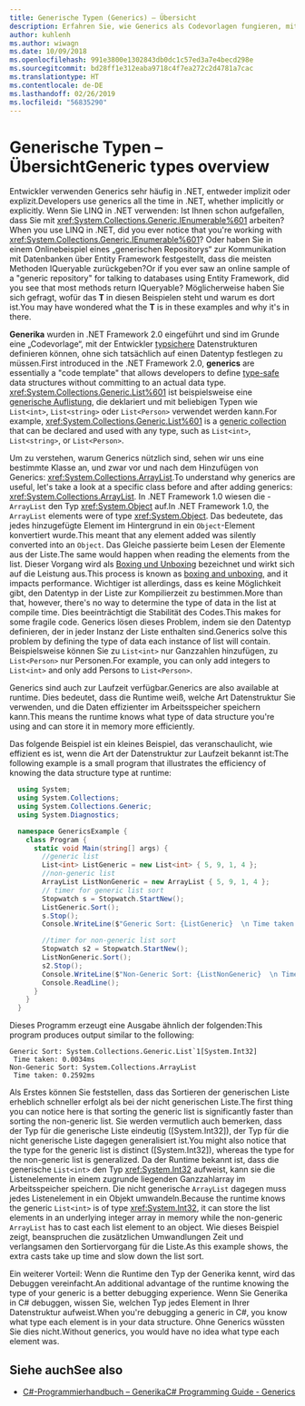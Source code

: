 ```yaml
---
title: Generische Typen (Generics) – Übersicht
description: Erfahren Sie, wie Generics als Codevorlagen fungieren, mit denen Sie typsichere Datenstrukturen definieren können, ohne sich auf einen Datentyp festlegen zu müssen.
author: kuhlenh
ms.author: wiwagn
ms.date: 10/09/2018
ms.openlocfilehash: 991e3800e1302843db0dc1c57ed3a7e4becd298e
ms.sourcegitcommit: bd28ff1e312eaba9718c4f7ea272c2d4781a7cac
ms.translationtype: HT
ms.contentlocale: de-DE
ms.lasthandoff: 02/26/2019
ms.locfileid: "56835290"
---
```

# <a name="generic-types-overview"></a><span data-ttu-id="e9d86-103">Generische Typen – Übersicht</span><span class="sxs-lookup"><span data-stu-id="e9d86-103">Generic types overview</span></span>

<span data-ttu-id="e9d86-104">Entwickler verwenden Generics sehr häufig in .NET, entweder implizit oder explizit.</span><span class="sxs-lookup"><span data-stu-id="e9d86-104">Developers use generics all the time in .NET, whether implicitly or explicitly.</span></span> <span data-ttu-id="e9d86-105">Wenn Sie LINQ in .NET verwenden: Ist Ihnen schon aufgefallen, dass Sie mit <xref:System.Collections.Generic.IEnumerable%601> arbeiten?</span><span class="sxs-lookup"><span data-stu-id="e9d86-105">When you use LINQ in .NET, did you ever notice that you're working with <xref:System.Collections.Generic.IEnumerable%601>?</span></span> <span data-ttu-id="e9d86-106">Oder haben Sie in einem Onlinebeispiel eines „generischen Repositorys“ zur Kommunikation mit Datenbanken über Entity Framework festgestellt, dass die meisten Methoden IQueryable<T> zurückgeben?</span><span class="sxs-lookup"><span data-stu-id="e9d86-106">Or if you ever saw an online sample of a "generic repository" for talking to databases using Entity Framework, did you see that most methods return IQueryable<T>?</span></span> <span data-ttu-id="e9d86-107">Möglicherweise haben Sie sich gefragt, wofür das **T** in diesen Beispielen steht und warum es dort ist.</span><span class="sxs-lookup"><span data-stu-id="e9d86-107">You may have wondered what the **T** is in these examples and why it's in there.</span></span>

<span data-ttu-id="e9d86-108">**Generika** wurden in .NET Framework 2.0 eingeführt und sind im Grunde eine „Codevorlage“, mit der Entwickler [typsichere](https://docs.microsoft.com/previous-versions/dotnet/netframework-4.0/hbzz1a9a(v=vs.100)) Datenstrukturen definieren können, ohne sich tatsächlich auf einen Datentyp festlegen zu müssen.</span><span class="sxs-lookup"><span data-stu-id="e9d86-108">First introduced in the .NET Framework 2.0, **generics** are essentially a "code template" that allows developers to define [type-safe](https://docs.microsoft.com/previous-versions/dotnet/netframework-4.0/hbzz1a9a(v=vs.100)) data structures without committing to an actual data type.</span></span> <span data-ttu-id="e9d86-109"><xref:System.Collections.Generic.List%601> ist beispielsweise eine [generische Auflistung](xref:System.Collections.Generic), die deklariert und mit beliebigen Typen wie `List<int>`, `List<string>` oder `List<Person>` verwendet werden kann.</span><span class="sxs-lookup"><span data-stu-id="e9d86-109">For example, <xref:System.Collections.Generic.List%601> is a [generic collection](xref:System.Collections.Generic) that can be declared and used with any type, such as `List<int>`, `List<string>`, or `List<Person>`.</span></span>

<span data-ttu-id="e9d86-110">Um zu verstehen, warum Generics nützlich sind, sehen wir uns eine bestimmte Klasse an, und zwar vor und nach dem Hinzufügen von Generics: <xref:System.Collections.ArrayList>.</span><span class="sxs-lookup"><span data-stu-id="e9d86-110">To understand why generics are useful, let's take a look at a specific class before and after adding generics: <xref:System.Collections.ArrayList>.</span></span> <span data-ttu-id="e9d86-111">In .NET Framework 1.0 wiesen die -`ArrayList` den Typ <xref:System.Object> auf.</span><span class="sxs-lookup"><span data-stu-id="e9d86-111">In .NET Framework 1.0, the `ArrayList` elements were of type <xref:System.Object>.</span></span> <span data-ttu-id="e9d86-112">Das bedeutete, das jedes hinzugefügte Element im Hintergrund in ein `Object`-Element konvertiert wurde.</span><span class="sxs-lookup"><span data-stu-id="e9d86-112">This meant that any element added was silently converted into an `Object`.</span></span> <span data-ttu-id="e9d86-113">Das Gleiche passierte beim Lesen der Elemente aus der Liste.</span><span class="sxs-lookup"><span data-stu-id="e9d86-113">The same would happen when reading the elements from the list.</span></span> <span data-ttu-id="e9d86-114">Dieser Vorgang wird als [Boxing und Unboxing](../csharp/programming-guide/types/boxing-and-unboxing.md) bezeichnet und wirkt sich auf die Leistung aus.</span><span class="sxs-lookup"><span data-stu-id="e9d86-114">This process is known as [boxing and unboxing](../csharp/programming-guide/types/boxing-and-unboxing.md), and it impacts performance.</span></span> <span data-ttu-id="e9d86-115">Wichtiger ist allerdings, dass es keine Möglichkeit gibt, den Datentyp in der Liste zur Kompilierzeit zu bestimmen.</span><span class="sxs-lookup"><span data-stu-id="e9d86-115">More than that, however, there's no way to determine the type of data in the list at compile time.</span></span> <span data-ttu-id="e9d86-116">Dies beeinträchtigt die Stabilität des Codes.</span><span class="sxs-lookup"><span data-stu-id="e9d86-116">This makes for some fragile code.</span></span> <span data-ttu-id="e9d86-117">Generics lösen dieses Problem, indem sie den Datentyp definieren, der in jeder Instanz der Liste enthalten sind.</span><span class="sxs-lookup"><span data-stu-id="e9d86-117">Generics solve this problem by defining the type of data each instance of list will contain.</span></span> <span data-ttu-id="e9d86-118">Beispielsweise können Sie zu `List<int>` nur Ganzzahlen hinzufügen, zu `List<Person>` nur Personen.</span><span class="sxs-lookup"><span data-stu-id="e9d86-118">For example, you can only add integers to `List<int>` and only add Persons to `List<Person>`.</span></span>

<span data-ttu-id="e9d86-119">Generics sind auch zur Laufzeit verfügbar.</span><span class="sxs-lookup"><span data-stu-id="e9d86-119">Generics are also available at runtime.</span></span> <span data-ttu-id="e9d86-120">Dies bedeutet, dass die Runtime weiß, welche Art Datenstruktur Sie verwenden, und die Daten effizienter im Arbeitsspeicher speichern kann.</span><span class="sxs-lookup"><span data-stu-id="e9d86-120">This means the runtime knows what type of data structure you're using and can store it in memory more efficiently.</span></span>

<span data-ttu-id="e9d86-121">Das folgende Beispiel ist ein kleines Beispiel, das veranschaulicht, wie effizient es ist, wenn die Art der Datenstruktur zur Laufzeit bekannt ist:</span><span class="sxs-lookup"><span data-stu-id="e9d86-121">The following example is a small program that illustrates the efficiency of knowing the data structure type at runtime:</span></span>

```csharp
  using System;
  using System.Collections;
  using System.Collections.Generic;
  using System.Diagnostics;

  namespace GenericsExample {
    class Program {
      static void Main(string[] args) {
        //generic list
        List<int> ListGeneric = new List<int> { 5, 9, 1, 4 };
        //non-generic list
        ArrayList ListNonGeneric = new ArrayList { 5, 9, 1, 4 };
        // timer for generic list sort
        Stopwatch s = Stopwatch.StartNew();
        ListGeneric.Sort();
        s.Stop();
        Console.WriteLine($"Generic Sort: {ListGeneric}  \n Time taken: {s.Elapsed.TotalMilliseconds}ms");

        //timer for non-generic list sort
        Stopwatch s2 = Stopwatch.StartNew();
        ListNonGeneric.Sort();
        s2.Stop();
        Console.WriteLine($"Non-Generic Sort: {ListNonGeneric}  \n Time taken: {s2.Elapsed.TotalMilliseconds}ms");
        Console.ReadLine();
      }
    }
  }
```

<span data-ttu-id="e9d86-122">Dieses Programm erzeugt eine Ausgabe ähnlich der folgenden:</span><span class="sxs-lookup"><span data-stu-id="e9d86-122">This program produces output similar to the following:</span></span>

```console
Generic Sort: System.Collections.Generic.List`1[System.Int32]
 Time taken: 0.0034ms
Non-Generic Sort: System.Collections.ArrayList
 Time taken: 0.2592ms
```

<span data-ttu-id="e9d86-123">Als Erstes können Sie feststellen, dass das Sortieren der generischen Liste erheblich schneller erfolgt als bei der nicht generischen Liste.</span><span class="sxs-lookup"><span data-stu-id="e9d86-123">The first thing you can notice here is that sorting the generic list is significantly faster than sorting the non-generic list.</span></span> <span data-ttu-id="e9d86-124">Sie werden vermutlich auch bemerken, dass der Typ für die generische Liste eindeutig ([System.Int32]), der Typ für die nicht generische Liste dagegen generalisiert ist.</span><span class="sxs-lookup"><span data-stu-id="e9d86-124">You might also notice that the type for the generic list is distinct ([System.Int32]), whereas the type for the non-generic list is generalized.</span></span> <span data-ttu-id="e9d86-125">Da der Runtime bekannt ist, dass die generische `List<int>` den Typ <xref:System.Int32> aufweist, kann sie die Listenelemente in einem zugrunde liegenden Ganzzahlarray im Arbeitsspeicher speichern. Die nicht generische `ArrayList` dagegen muss jedes Listenelement in ein Objekt umwandeln.</span><span class="sxs-lookup"><span data-stu-id="e9d86-125">Because the runtime knows the generic `List<int>` is of type <xref:System.Int32>, it can store the list elements in an underlying integer array in memory while the non-generic `ArrayList` has to cast each list element to an object.</span></span> <span data-ttu-id="e9d86-126">Wie dieses Beispiel zeigt, beanspruchen die zusätzlichen Umwandlungen Zeit und verlangsamen den Sortiervorgang für die Liste.</span><span class="sxs-lookup"><span data-stu-id="e9d86-126">As this example shows, the extra casts take up time and slow down the list sort.</span></span>

<span data-ttu-id="e9d86-127">Ein weiterer Vorteil: Wenn die Runtime den Typ der Generika kennt, wird das Debuggen vereinfacht.</span><span class="sxs-lookup"><span data-stu-id="e9d86-127">An additional advantage of the runtime knowing the type of your generic is a better debugging experience.</span></span> <span data-ttu-id="e9d86-128">Wenn Sie Generika in C# debuggen, wissen Sie, welchen Typ jedes Element in Ihrer Datenstruktur aufweist.</span><span class="sxs-lookup"><span data-stu-id="e9d86-128">When you're debugging a generic in C#, you know what type each element is in your data structure.</span></span> <span data-ttu-id="e9d86-129">Ohne Generics wüssten Sie dies nicht.</span><span class="sxs-lookup"><span data-stu-id="e9d86-129">Without generics, you would have no idea what type each element was.</span></span>

## <a name="see-also"></a><span data-ttu-id="e9d86-130">Siehe auch</span><span class="sxs-lookup"><span data-stu-id="e9d86-130">See also</span></span>

- [<span data-ttu-id="e9d86-131">C#-Programmierhandbuch – Generika</span><span class="sxs-lookup"><span data-stu-id="e9d86-131">C# Programming Guide - Generics</span></span>](../../docs/csharp/programming-guide/generics/index.md)
